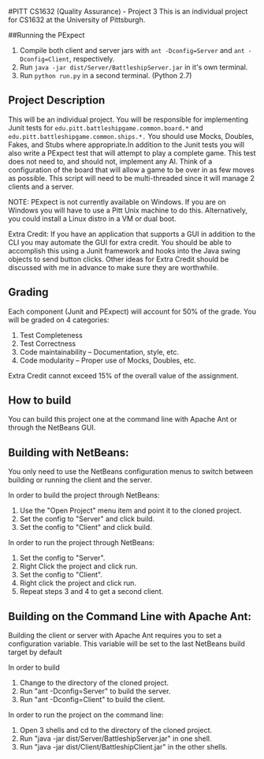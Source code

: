 #PITT CS1632 (Quality Assurance) - Project 3
This is an individual project for CS1632 at the University of Pittsburgh. 

##Running the PExpect
1. Compile both client and server jars with `ant -Dconfig=Server` and `ant -Dconfig=Client`, respectively.
2. Run `java -jar dist/Server/BattleshipServer.jar` in it's own terminal.
3. Run `python run.py` in a second terminal. (Python 2.7)

## Project Description
This will be an individual project. You will be responsible for implementing Junit tests for `edu.pitt.battleshipgame.common.board.*` and `edu.pitt.battleshipgame.common.ships.*.` You should use Mocks, Doubles, Fakes, and Stubs where appropriate.In addition to the Junit tests you will also write a PExpect test that will attempt to play a complete game. This test does not need to, and should not, implement any AI. Think of a configuration of the board that will allow a game to be over in as few moves as possible. This script will need to be multi-threaded since it will manage 2 clients and a server.

NOTE: PExpect is not currently available on Windows. If you are on Windows you will have to use a Pitt Unix machine to do this. Alternatively, you could install a Linux distro in a VM or dual boot.

Extra Credit: If you have an application that supports a GUI in addition to the CLI you may automate the GUI for extra credit. You should be able to accomplish this using a Junit framework and hooks into the Java swing objects to send button clicks. Other ideas for Extra Credit should be discussed with me in advance to make sure they are worthwhile.

## Grading
Each component (Junit and PExpect) will account for 50% of the grade. You will be graded on 4 categories:

1) Test Completeness
2) Test Correctness
3) Code maintainability – Documentation, style, etc.
4) Code modularity – Proper use of Mocks, Doubles, etc.

Extra Credit cannot exceed 15% of the overall value of the assignment.

## How to build

You can build this project one at the command line with Apache Ant
or through the NetBeans GUI.

## Building with NetBeans:

You only need to use the NetBeans configuration menus to switch between
building or running the client and the server.

In order to build the project through NetBeans:
1) Use the "Open Project" menu item and point it to the cloned
   project.
2) Set the config to "Server" and click build.
3) Set the config to "Client" and click build.

In order to run the project through NetBeans:
1) Set the config to "Server".
2) Right Click the project and click run.
3) Set the config to "Client".
4) Right click the project and click run.
5) Repeat steps 3 and 4 to get a second client.

## Building on the Command Line with Apache Ant:

Building the client or server with Apache Ant requires you to set a
configuration variable. This variable will be set to the last
NetBeans build target by default

In order to build 
1) Change to the directory of the cloned project.
2) Run "ant -Dconfig=Server" to build the server.
3) Run "ant -Dconfig=Client" to build the client.

In order to run the project on the command line:
1) Open 3 shells and cd to the directory of the cloned project.
2) Run "java -jar dist/Server/BattleshipServer.jar" in one shell.
3) Run "java -jar dist/Client/BattleshipClient.jar" in the other shells.

